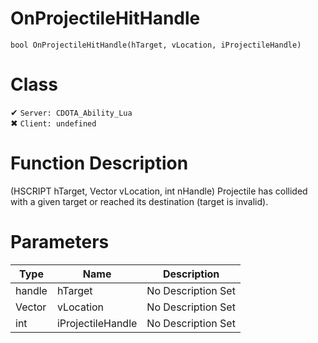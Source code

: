 # OnProjectileHitHandle
```
bool OnProjectileHitHandle(hTarget, vLocation, iProjectileHandle)
```
# Class
✔ `Server: CDOTA_Ability_Lua`  
✖ `Client: undefined`  

# Function Description
(HSCRIPT hTarget, Vector vLocation, int nHandle) Projectile has collided with a given target or reached its destination (target is invalid).
# Parameters
Type|Name|Description
--|--|--
handle|hTarget|No Description Set
Vector|vLocation|No Description Set
int|iProjectileHandle|No Description Set
